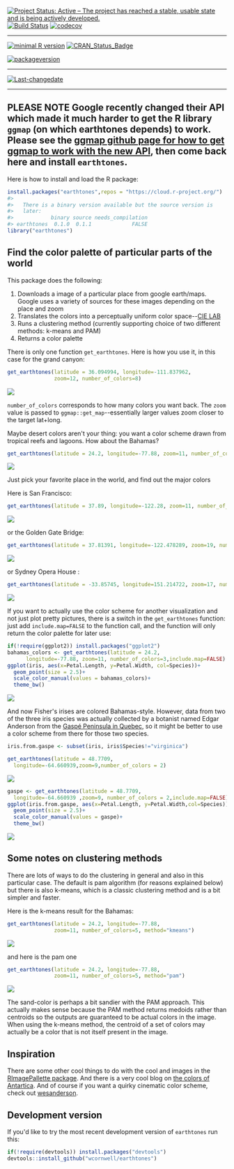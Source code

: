 <!-- README.md is generated from README.Rmd. Please edit that file -->
[![Project Status: Active – The project has reached a stable, usable state and is being actively developed.](http://www.repostatus.org/badges/latest/active.svg)](http://www.repostatus.org/#active) [![Build Status](https://travis-ci.org/wcornwell/earthtones.svg?branch=master)](https://travis-ci.org/wcornwell/earthtones) [![codecov](https://codecov.io/gh/wcornwell/earthtones/branch/master/graph/badge.svg)](https://codecov.io/gh/wcornwell/earthtones)

------------------------------------------------------------------------

[![minimal R version](https://img.shields.io/badge/R%3E%3D-3.1.0-6666ff.svg)](https://cran.r-project.org/) [![CRAN\_Status\_Badge](http://www.r-pkg.org/badges/version/earthtones)](https://cran.r-project.org/package=earthtones)

[![packageversion](https://img.shields.io/badge/Package%20version-0.1.1-orange.svg?style=flat-square)](commits/master)

------------------------------------------------------------------------

[![Last-changedate](https://img.shields.io/badge/last%20change-2019--01--14-yellowgreen.svg)](/commits/master)

-------------------------------------------------------
**PLEASE NOTE** Google recently changed their API which made it much harder to get the R library `ggmap` (on which earthtones depends) to work.  Please see the [ggmap github page for how to get ggmap to work with the new API](https://github.com/dkahle/ggmap), then come back here and install `earthtones`.    
-------------------------------------------------------

Here is how to install and load the R package:

``` r
install.packages("earthtones",repos = "https://cloud.r-project.org/")
#> 
#>   There is a binary version available but the source version is
#>   later:
#>            binary source needs_compilation
#> earthtones  0.1.0  0.1.1             FALSE
library("earthtones")
```
Find the color palette of particular parts of the world
-------------------------------------------------------

This package does the following:

1.  Downloads a image of a particular place from google earth/maps. Google uses a variety of sources for these images depending on the place and zoom
2.  Translates the colors into a perceptually uniform color space--[CIE LAB](https://en.wikipedia.org/wiki/Lab_color_space)
3.  Runs a clustering method (currently supporting choice of two different methods: k-means and PAM)
4.  Returns a color palette

There is only one function `get_earthtones`. Here is how you use it, in this case for the grand canyon:

``` r
get_earthtones(latitude = 36.094994, longitude=-111.837962, 
               zoom=12, number_of_colors=8)
```

![](readme_files/figure-markdown_github/grand%20canyon-1.png)

`number_of_colors` corresponds to how many colors you want back. The `zoom` value is passed to `ggmap::get_map`--essentially larger values zoom closer to the target lat+long.

Maybe desert colors aren't your thing: you want a color scheme drawn from tropical reefs and lagoons. How about the Bahamas?

``` r
get_earthtones(latitude = 24.2, longitude=-77.88, zoom=11, number_of_colors=5)
```

![](readme_files/figure-markdown_github/bahamas-1.png)

Just pick your favorite place in the world, and find out the major colors

Here is San Francisco:

``` r
get_earthtones(latitude = 37.89, longitude=-122.28, zoom=11, number_of_colors=12)
```

![](readme_files/figure-markdown_github/sf-1.png)

or the Golden Gate Bridge:

``` r
get_earthtones(latitude = 37.81391, longitude=-122.478289, zoom=19, number_of_colors=12)
```

![](readme_files/figure-markdown_github/ggb-1.png)

or Sydney Opera House :

``` r
get_earthtones(latitude = -33.85745, longitude=151.214722, zoom=17, number_of_colors=10)
```

![](readme_files/figure-markdown_github/opera-1.png)

If you want to actually use the color scheme for another visualization and not just plot pretty pictures, there is a switch in the `get_earthtones` function: just add `include.map=FALSE` to the function call, and the function will only return the color palette for later use:

``` r
if(!require(ggplot2)) install.packages("ggplot2")
bahamas_colors <- get_earthtones(latitude = 24.2,
      longitude=-77.88, zoom=11, number_of_colors=3,include.map=FALSE)
ggplot(iris, aes(x=Petal.Length, y=Petal.Width, col=Species))+
  geom_point(size = 2.5)+
  scale_color_manual(values = bahamas_colors)+
  theme_bw()
```

![](readme_files/figure-markdown_github/bahama_iris-1.png)

And now Fisher's irises are colored Bahamas-style. However, data from two of the three iris species was actually collected by a botanist named Edgar Anderson from the [Gaspé Peninsula in Quebec](https://www.jstor.org/stable/2394164?seq=1#page_scan_tab_contents), so it might be better to use a color scheme from there for those two species.

``` r
iris.from.gaspe <- subset(iris, iris$Species!="virginica")

get_earthtones(latitude = 48.7709,
  longitude=-64.660939,zoom=9,number_of_colors = 2)
```

![](readme_files/figure-markdown_github/gaspe-1.png)

``` r
gaspe <- get_earthtones(latitude = 48.7709,
  longitude=-64.660939 ,zoom=9, number_of_colors = 2,include.map=FALSE)
ggplot(iris.from.gaspe, aes(x=Petal.Length, y=Petal.Width,col=Species))+
  geom_point(size = 2.5)+
  scale_color_manual(values = gaspe)+
  theme_bw()
```

![](readme_files/figure-markdown_github/gaspe-2.png)

Some notes on clustering methods
--------------------------------

There are lots of ways to do the clustering in general and also in this particular case. The default is pam algorithm (for reasons explained below) but there is also k-means, which is a classic clustering method and is a bit simpler and faster.

Here is the k-means result for the Bahamas:

``` r
get_earthtones(latitude = 24.2, longitude=-77.88,
               zoom=11, number_of_colors=5, method="kmeans")
```

![](readme_files/figure-markdown_github/bahamas_kmeans-1.png)

and here is the pam one

``` r
get_earthtones(latitude = 24.2, longitude=-77.88, 
               zoom=11, number_of_colors=5, method="pam")
```

![](readme_files/figure-markdown_github/bahamas_pam-1.png)

The sand-color is perhaps a bit sandier with the PAM approach. This actually makes sense because the PAM method returns medoids rather than centroids so the outputs are guaranteed to be actual colors in the image. When using the k-means method, the centroid of a set of colors may actually be a color that is not itself present in the image.

Inspiration
-----------

There are some other cool things to do with the cool and images in the [RImagePallette package](https://github.com/joelcarlson/RImagePalette). And there is a very cool blog on [the colors of Antartica](https://havecamerawilltravel.com/colors-antarctica/). And of course if you want a quirky cinematic color scheme, check out [wesanderson](https://github.com/karthik/wesanderson).

Development version
-------------------

If you'd like to try the most recent development version of `earthtones` run this:

``` r
if(!require(devtools)) install.packages("devtools")
devtools::install_github("wcornwell/earthtones")
```
